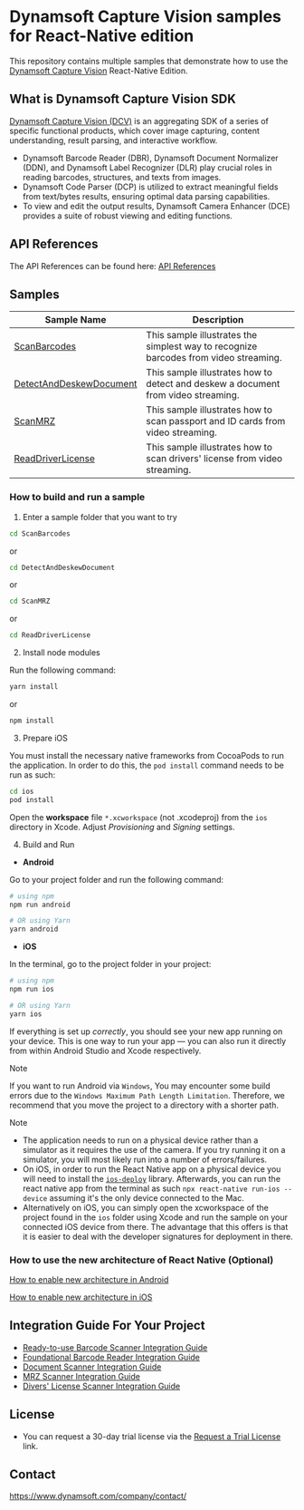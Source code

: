 # Dynamsoft Capture Vision samples for React-Native edition

This repository contains multiple samples that demonstrate how to use the [Dynamsoft Capture Vision](https://www.dynamsoft.com/capture-vision/docs/core/introduction/) React-Native Edition.

## What is Dynamsoft Capture Vision SDK

[Dynamsoft Capture Vision (DCV)](https://www.dynamsoft.com/capture-vision/docs/core/introduction/) is an aggregating SDK of a series of specific functional products, which cover image capturing, content understanding, result parsing, and interactive workflow.

- Dynamsoft Barcode Reader (DBR), Dynamsoft Document Normalizer (DDN), and Dynamsoft Label Recognizer (DLR) play crucial roles in reading barcodes, structures, and texts from images.
- Dynamsoft Code Parser (DCP) is utilized to extract meaningful fields from text/bytes results, ensuring optimal data parsing capabilities.
- To view and edit the output results, Dynamsoft Camera Enhancer (DCE) provides a suite of robust viewing and editing functions.

## API References
The API References can be found here: [API References](https://dynamsoft.github.io/capture-vision-react-native-samples/APIReferences)

## Samples

| Sample Name                                          | Description                                                                          |
|------------------------------------------------------|--------------------------------------------------------------------------------------|
| [ScanBarcodes](./ScanBarcodes)| This sample illustrates the simplest way to recognize barcodes from video streaming. |
| [DetectAndDeskewDocument](./DetectAndDeskewDocument) | This sample illustrates how to detect and deskew a document from video streaming.    |
| [ScanMRZ](./ScanMRZ) | This sample illustrates how to scan passport and ID cards from video streaming.      |
| [ReadDriverLicense](./ReadDriverLicense)| This sample illustrates how to scan drivers' license from video streaming.           |

### How to build and run a sample

1. Enter a sample folder that you want to try

```bash
cd ScanBarcodes
```

or

```bash
cd DetectAndDeskewDocument
```

or

```bash
cd ScanMRZ
```
or

```bash
cd ReadDriverLicense
```

2. Install node modules

Run the following command:

```bash
yarn install
```

or

```bash
npm install
```

3. Prepare iOS

You must install the necessary native frameworks from CocoaPods to run the application. In order to do this, the `pod install` command needs to be run as such:

```bash
cd ios
pod install
```

Open the **workspace** file `*.xcworkspace` (not .xcodeproj) from the `ios` directory in Xcode. Adjust *Provisioning* and *Signing* settings.

4. Build and Run

- **Android**

Go to your project folder and run the following command:

```bash
# using npm
npm run android

# OR using Yarn
yarn android
```

- **iOS**

In the terminal, go to the project folder in your project:

```bash
# using npm
npm run ios

# OR using Yarn
yarn ios
```

If everything is set up _correctly_, you should see your new app running on your device.
This is one way to run your app — you can also run it directly from within Android Studio and Xcode respectively.

> [!NOTE]
> If you want to run Android via `Windows`, You may encounter some build errors due to the `Windows Maximum Path Length Limitation`.
> Therefore, we recommend that you move the project to a directory with a shorter path.

> [!NOTE]
>
>- The application needs to run on a physical device rather than a simulator as it requires the use of the camera. If you try running it on a simulator, you will most likely run into a number of errors/failures.
>- On iOS, in order to run the React Native app on a physical device you will need to install the [`ios-deploy`](https://www.npmjs.com/package/ios-deploy) library. Afterwards, you can run the react native app from the terminal as such `npx react-native run-ios --device` assuming it's the only device connected to the Mac.
>- Alternatively on iOS, you can simply open the xcworkspace of the project found in the `ios` folder using Xcode and run the sample on your connected iOS device from there. The advantage that this offers is that it is easier to deal with the developer signatures for deployment in there.


### How to use the new architecture of React Native (Optional)

[How to enable new architecture in Android](https://reactnative.dev/architecture/landing-page#android)

[How to enable new architecture in iOS](https://reactnative.dev/architecture/landing-page#ios)

## Integration Guide For Your Project

- [Ready-to-use Barcode Scanner Integration Guide](./ready-to-use-barcode-scanner-guide.md)
- [Foundational Barcode Reader Integration Guide](./foundation-barcode-reader-guide.md)
- [Document Scanner Integration Guide](./document-scanner-guide.md)
- [MRZ Scanner Integration Guide](./mrz-scanner-guide.md)
- [Divers' License Scanner Integration Guide](./drivers-license-scanner-guide.md)

## License

- You can request a 30-day trial license via the [Request a Trial License](https://www.dynamsoft.com/customer/license/trialLicense?product=dcv&utm_source=github&package=mobile) link.

## Contact

https://www.dynamsoft.com/company/contact/
